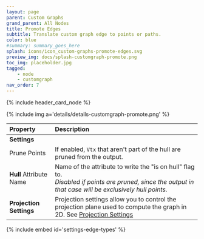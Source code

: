 ```yaml
---
layout: page
parent: Custom Graphs
grand_parent: All Nodes
title: Promote Edges
subtitle: Translate custom graph edge to points or paths.
color: blue
#summary: summary_goes_here
splash: icons/icon_custom-graphs-promote-edges.svg
preview_img: docs/splash-customgraph-promote.png
toc_img: placeholder.jpg
tagged: 
    - node
    - customgraph
nav_order: 7
---
```


{% include header_card_node %}

{% include img a='details/details-customgraph-promote.png' %} 

| Property       | Description          |
|:-------------|:------------------|
|**Settings**||
| Prune Points           | If enabled, `Vtx` that aren't part of the hull are pruned from the output.   |
| **Hull** Attribute Name           | Name of the attribute to write the "is on hull" flag to.<br>*Disabled if points are pruned, since the output in that case will be exclusively hull points.* |
|**Projection Settings**| Projection settings allow you to control the projection plane used to compute the graph in 2D. See [Projection Settings](#settings-projection)|

{% include embed id='settings-edge-types' %}